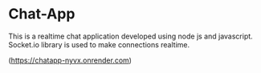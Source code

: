 # Chat-App
This is a realtime chat application developed using node js and javascript. Socket.io library is used to make connections realtime.

(https://chatapp-nyvx.onrender.com)
